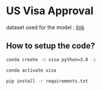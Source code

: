 # US Visa Approval 


dataset used for the model : [link](https://www.kaggle.com/datasets/moro23/easyvisa-dataset)

## How to setup the code?

```bash
conda create -n visa python=3.8 -y
```

```bash
conda activate visa
```

```bash
pip install -r requirements.txt
```

